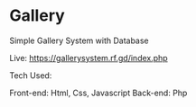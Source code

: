 # Gallery

Simple Gallery System with Database

Live: https://gallerysystem.rf.gd/index.php

Tech Used:

Front-end: Html, Css, Javascript
Back-end: Php


